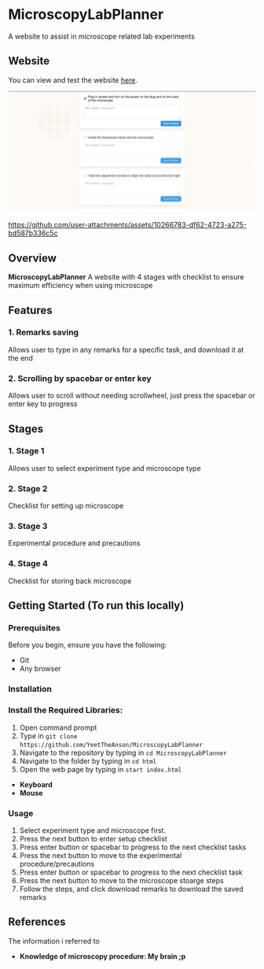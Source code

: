 # MicroscopyLabPlanner
A website to assist in microscope related lab experiments

## Website
You can view and test the website [here](https://yeettheanson.github.io/microscopy/index.html).


![MicroscopyLabPlanner](https://github.com/YeetTheAnson/MicroscopyLabPlanner/raw/main/1.png)


https://github.com/user-attachments/assets/10266783-df62-4723-a275-bd587b336c5c

## Overview

**MicroscopyLabPlanner** A website with 4 stages with checklist to ensure maximum efficiency when using microscope

## Features
### 1. **Remarks saving**
Allows user to type in any remarks for a specific task, and download it at the end

### 2. **Scrolling by spacebar or enter key**
Allows user to scroll without needing scrollwheel, just press the spacebar or enter key to progress



## Stages
### 1. **Stage 1**
Allows user to select experiment type and microscope type

### 2. **Stage 2**
Checklist for setting up microscope

### 3. **Stage 3**
Experimental procedure and precautions

### 4. **Stage 4**
Checklist for storing back microscope

## Getting Started (To run this locally)

### Prerequisites

Before you begin, ensure you have the following:
- Git
- Any browser


### Installation

### Install the Required Libraries:

1. Open command prompt
2. Type in ```git clone https://github.com/YeetTheAnson/MicroscopyLabPlanner```
3. Navigate to the repository by typing in ```cd MicroscopyLabPlanner```
4. Navigate to the folder by typing in ```cd html```
5. Open the web page by typing in ```start index.html```

- **Keyboard**
- **Mouse**

### Usage

1. Select experiment type and microscope first.
2. Press the next button to enter setup checklist
3. Press enter button or spacebar to progress to the next checklist tasks
4. Press the next button to move to the experimental procedure/precautions
5. Press enter button or spacebar to progress to the next checklist task
6. Press the next button to move to the microscope stoarge steps
7. Follow the steps, and click download remarks to download the saved remarks

## References

The information i referred to 
- **Knowledge of microscopy procedure: My brain ;p**
